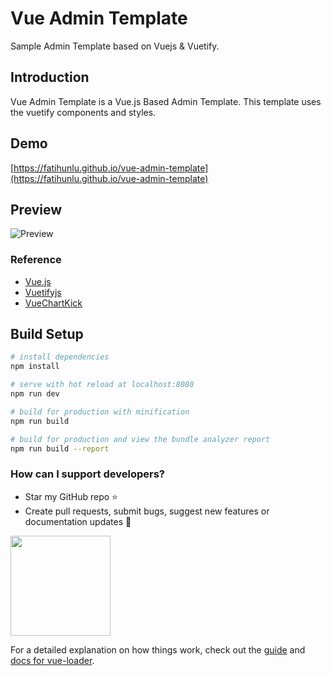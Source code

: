 # Vue Admin Template
Sample Admin Template based on Vuejs &amp; Vuetify.

## Introduction
Vue Admin Template is a Vue.js Based Admin Template. This template uses the vuetify components and styles. 

## Demo

[https://fatihunlu.github.io/vue-admin-template](https://fatihunlu.github.io/vue-admin-template)

## Preview

![Preview](https://github.com/fatihunlu/vue-admin-template/blob/master/static/preview.JPG)


### Reference

* [Vue.js](https://vuejs.org/)
* [Vuetifyjs](https://vuetifyjs.com/)
* [VueChartKick](https://github.com/ankane/vue-chartkick)



## Build Setup

``` bash
# install dependencies
npm install

# serve with hot reload at localhost:8080
npm run dev

# build for production with minification
npm run build

# build for production and view the bundle analyzer report
npm run build --report
```

### How can I support developers?
- Star my GitHub repo :star:
- Create pull requests, submit bugs, suggest new features or documentation updates :wrench:

<a href="https://www.patreon.com/fatihunlu">
  <img src="https://c5.patreon.com/external/logo/become_a_patron_button@2x.png" width="160">
</a>

For a detailed explanation on how things work, check out the [guide](http://vuejs-templates.github.io/webpack/) and [docs for vue-loader](http://vuejs.github.io/vue-loader).
